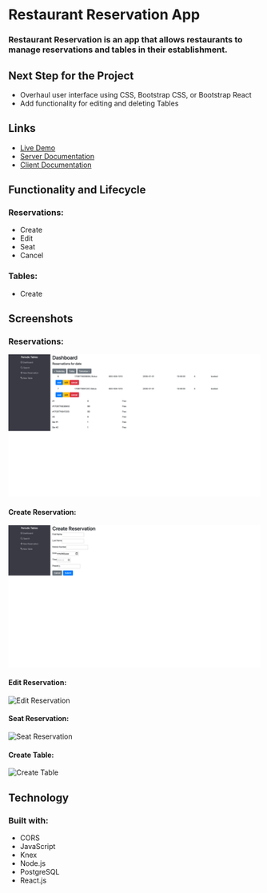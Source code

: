 # **Restaurant Reservation App**
### Restaurant Reservation is an app that allows restaurants to manage reservations and tables in their establishment.


## **Next Step for the Project**
- Overhaul user interface using CSS, Bootstrap CSS, or Bootstrap React
- Add functionality for editing and deleting Tables


## **Links**
- [Live Demo](https://rizzo-restaurant-client.herokuapp.com/dashboard)
- [Server Documentation](https://github.com/apatez/starter-restaurant-reservation/tree/main/back-end/src)
- [Client Documentation](https://github.com/apatez/starter-restaurant-reservation/tree/main/front-end/src)

## **Functionality and Lifecycle**
### Reservations:
- Create
- Edit
- Seat
- Cancel
### Tables:
- Create


## **Screenshots**
### **Reservations:**
![Restaurant Reservation Dashboard](https://github.com/apatez/starter-restaurant-reservation/blob/main/front-end/src/images/us-06-seated-before.png)


#### **Create Reservation:**
![Create Reservation](https://github.com/apatez/starter-restaurant-reservation/blob/main/front-end/src/images/us-01-cancel-before.png)


#### **Edit Reservation:**
![Edit Reservation](https://user-images.githubusercontent.com/91131873/191555684-b5625fe0-56ab-4885-a3f3-8cd8b48545f3.png)


#### **Seat Reservation:**
![Seat Reservation](https://user-images.githubusercontent.com/91131873/191555757-1fd6a064-4948-4287-8124-b56df9a2b8a9.png)


#### **Create Table:**
![Create Table](https://user-images.githubusercontent.com/91131873/191555788-9e6a9208-2439-4c3c-ba0e-05af664adf22.png)

## **Technology**
### **Built with:**
- CORS
- JavaScript
- Knex
- Node.js
- PostgreSQL
- React.js